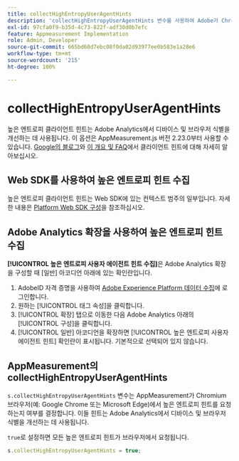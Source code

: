 ```yaml
---
title: collectHighEntropyUserAgentHints
description: 'collectHighEntropyUserAgentHints 변수를 사용하여 Adobe가 Chromium 브라우저(예: Google Chrome 및 Microsoft Edge)에서 높은 엔트로피 힌트를 요청할지 여부를 결정합니다.'
exl-id: 97cfa0f9-b35d-4c73-822f-adf30d0b7efc
feature: Appmeasurement Implementation
role: Admin, Developer
source-git-commit: 665bd68d7ebc08f0da02d93977ee0b583e1a28e6
workflow-type: tm+mt
source-wordcount: '215'
ht-degree: 100%

---
```


# collectHighEntropyUserAgentHints

높은 엔트로피 클라이언트 힌트는 Adobe Analytics에서 디바이스 및 브라우저 식별을 개선하는 데 사용됩니다. 이 옵션은 AppMeasurement.js 버전 2.23.0부터 사용할 수 있습니다. [Google의 블로그](https://web.dev/user-agent-client-hints/)와 [이 개요 및 FAQ](/help/technotes/client-hints.md)에서 클라이언트 힌트에 대해 자세히 알아보십시오.

## Web SDK를 사용하여 높은 엔트로피 힌트 수집

높은 엔트로피 클라이언트 힌트는 Web SDK에 있는 컨텍스트 범주의 일부입니다. 자세한 내용은 [Platform Web SDK 구성](https://experienceleague.adobe.com/docs/experience-platform/edge/fundamentals/configuring-the-sdk.html?lang=ko-KR)을 참조하십시오.

## Adobe Analytics 확장을 사용하여 높은 엔트로피 힌트 수집

**[!UICONTROL 높은 엔트로피 사용자 에이전트 힌트 수집]**&#x200B;은 Adobe Analytics 확장을 구성할 때 [일반] 아코디언 아래에 있는 확인란입니다.

1. AdobeID 자격 증명을 사용하여 [Adobe Experience Platform 데이터 수집](https://experience.adobe.com/#/@adobepm/data-collection)에 로그인합니다.
1. 원하는 [!UICONTROL 태그 속성]을 클릭합니다.
1. [!UICONTROL 확장] 탭으로 이동한 다음 Adobe Analytics 아래의 [!UICONTROL 구성]을 클릭합니다.
1. [!UICONTROL 일반] 아코디언을 확장하면 [!UICONTROL 높은 엔트로피 사용자 에이전트 힌트] 확인란이 표시됩니다. 기본적으로 선택되어 있지 않습니다.

## AppMeasurement의 collectHighEntropyUserAgentHints

`s.collectHighEntropyUserAgentHints` 변수는 AppMeasurement가 Chromium 브라우저(예: Google Chrome 또는 Microsoft Edge)에서 높은 엔트로피 힌트를 요청하는지 여부를 결정합니다. 이들 힌트는 Adobe Analytics에서 디바이스 및 브라우저 식별을 개선하는 데 사용됩니다.

`true`로 설정하면 모든 높은 엔트로피 힌트가 브라우저에서 요청됩니다.

```js
s.collectHighEntropyUserAgentHints = true;
```
